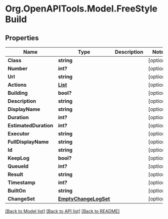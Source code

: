 # Org.OpenAPITools.Model.FreeStyleBuild

## Properties

Name | Type | Description | Notes
------------ | ------------- | ------------- | -------------
**Class** | **string** |  | [optional] 
**Number** | **int?** |  | [optional] 
**Url** | **string** |  | [optional] 
**Actions** | [**List<CauseAction>**](CauseAction.md) |  | [optional] 
**Building** | **bool?** |  | [optional] 
**Description** | **string** |  | [optional] 
**DisplayName** | **string** |  | [optional] 
**Duration** | **int?** |  | [optional] 
**EstimatedDuration** | **int?** |  | [optional] 
**Executor** | **string** |  | [optional] 
**FullDisplayName** | **string** |  | [optional] 
**Id** | **string** |  | [optional] 
**KeepLog** | **bool?** |  | [optional] 
**QueueId** | **int?** |  | [optional] 
**Result** | **string** |  | [optional] 
**Timestamp** | **int?** |  | [optional] 
**BuiltOn** | **string** |  | [optional] 
**ChangeSet** | [**EmptyChangeLogSet**](EmptyChangeLogSet.md) |  | [optional] 

[[Back to Model list]](../README.md#documentation-for-models) [[Back to API list]](../README.md#documentation-for-api-endpoints) [[Back to README]](../README.md)

